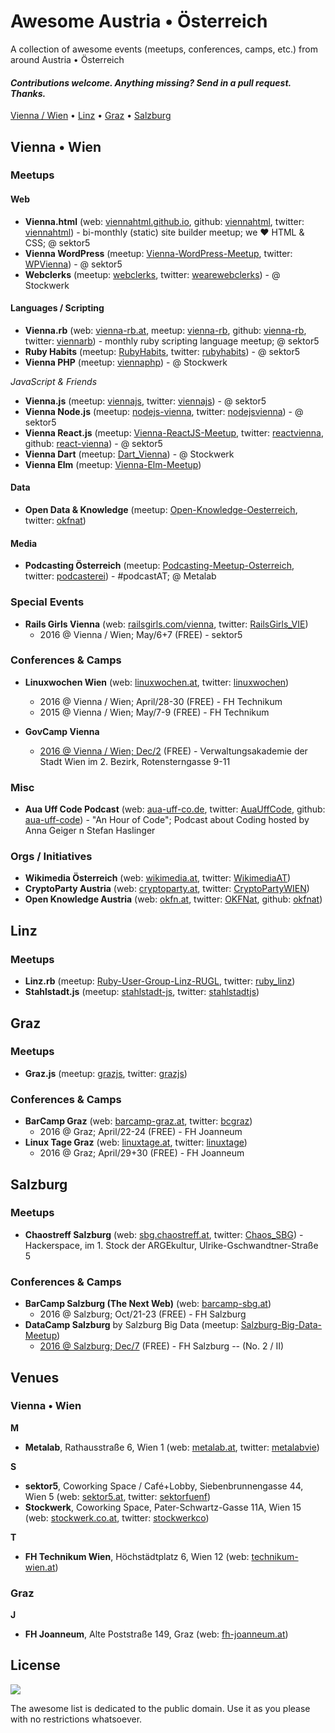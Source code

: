 # Awesome Austria • Österreich

A collection of awesome events (meetups, conferences, camps, etc.) from around Austria • Österreich



#### _Contributions welcome. Anything missing? Send in a pull request. Thanks._

[Vienna / Wien](#vienna--wien) •
[Linz](#linz) •
[Graz](#graz) •
[Salzburg](#salzburg)


## Vienna • Wien

### Meetups

#### Web

- **Vienna.html** (web: [viennahtml.github.io](http://viennahtml.github.io), github: [viennahtml](https://github.com/viennahtml), twitter: [viennahtml](https://twitter.com/viennahtml))  - bi-monthly (static) site builder meetup; we ♥ HTML & CSS; @ sektor5
- **Vienna WordPress** (meetup: [Vienna-WordPress-Meetup](http://meetup.com/Vienna-WordPress-Meetup), twitter: [WPVienna](https://twitter.com/WPVienna)) - @ sektor5
- **Webclerks** (meetup: [webclerks](http://meetup.com/webclerks), twitter: [wearewebclerks](https://twitter.com/wearewebclerks)) - @ Stockwerk


#### Languages / Scripting

- **Vienna.rb** (web: [vienna-rb.at](http://www.vienna-rb.at), meetup: [vienna-rb](http://meetup.com/vienna-rb), github: [vienna-rb](https://github.com/vienna-rb), twitter: [viennarb](https://twitter.com/viennarb)) - monthly ruby scripting language meetup; @ sektor5
- **Ruby Habits** (meetup: [RubyHabits](http://meetup.com/RubyHabits), twitter: [rubyhabits](https://twitter.com/rubyhabits)) - @ sektor5
- **Vienna PHP** (meetup: [viennaphp](http://www.meetup.com/viennaphp)) - @ Stockwerk

_JavaScript & Friends_

- **Vienna.js** (meetup: [viennajs](http://meetup.com/viennajs), twitter: [viennajs](https://twitter.com/viennajs))  -  @ sektor5
- **Vienna Node.js** (meetup: [nodejs-vienna](http://meetup.com/nodejs-vienna), twitter: [nodejsvienna](https://twitter.com/nodejsvienna)) -  @ sektor5
- **Vienna React.js** (meetup: [Vienna-ReactJS-Meetup](http://meetup.com/Vienna-ReactJS-Meetup), twitter: [reactvienna](https://twitter.com/reactvienna), github: [react-vienna](https://github.com/react-vienna)) -  @ sektor5
- **Vienna Dart** (meetup: [Dart_Vienna](http://meetup.com/Dart_Vienna))  - @ Stockwerk
- **Vienna Elm** (meetup: [Vienna-Elm-Meetup](http://meetup.com/Vienna-Elm-Meetup))


#### Data

- **Open Data & Knowledge** (meetup: [Open-Knowledge-Oesterreich](http://meetup.com/Open-Knowledge-Oesterreich), twitter: [okfnat](https://twitter.com/okfnat))


#### Media

- **Podcasting Österreich** (meetup: [Podcasting-Meetup-Osterreich](https://meetup.com/Podcasting-Meetup-Osterreich), twitter: [podcasterei](https://twitter.com/podcasterei)) - #podcastAT; @ Metalab


### Special Events

- **Rails Girls Vienna**  (web: [railsgirls.com/vienna](http://railsgirls.com/vienna), twitter: [RailsGirls_VIE](https://twitter.com/RailsGirls_VIE))
  - 2016 @ Vienna / Wien;  May/6+7  (FREE) - sektor5


### Conferences & Camps

- **Linuxwochen Wien** (web: [linuxwochen.at](http://www.linuxwochen.at), twitter: [linuxwochen](https://twitter.com/linuxwochen))
  - 2016 @ Vienna / Wien; April/28-30  (FREE)  - FH Technikum 
  - 2015 @ Vienna / Wien; May/7-9  (FREE)  - FH Technikum 

- **GovCamp Vienna**
  - [2016 @ Vienna / Wien; Dec/2](https://www.barcamp.at/GovCamp_Vienna_2016) (FREE) - Verwaltungsakademie der Stadt Wien im 2. Bezirk, Rotensterngasse 9-11 



### Misc

- **Aua Uff Code Podcast**  (web: [aua-uff-co.de](https://aua-uff-co.de), twitter: [AuaUffCode](https://twitter.com/AuaUffCode), github: [aua-uff-code](https://github.com/aua-uff-code)) - "An Hour of Code"; Podcast about Coding hosted by Anna Geiger n Stefan Haslinger 


### Orgs / Initiatives

- **Wikimedia Österreich** (web: [wikimedia.at](https://www.wikimedia.at), twitter: [WikimediaAT](https://twitter.com/WikimediaAT))
- **CryptoParty Austria**  (web: [cryptoparty.at](https://cryptoparty.at), twitter: [CryptoPartyWIEN](https://twitter.com/CryptoPartyWIEN))
- **Open Knowledge Austria** (web: [okfn.at](http://okfn.at), twitter: [OKFNat](https://twitter.com/OKFNat), github: [okfnat](https://github.com/okfnat))


## Linz

### Meetups

- **Linz.rb** (meetup: [Ruby-User-Group-Linz-RUGL](http://meetup.com/Ruby-User-Group-Linz-RUGL), twitter: [ruby_linz](https://twitter.com/ruby_linz))
- **Stahlstadt.js** (meetup: [stahlstadt-js](http://meetup.com/stahlstadt-js), twitter: [stahlstadtjs](https://twitter.com/stahlstadtjs))


## Graz

### Meetups

- **Graz.js** (meetup: [grazjs](http://meetup.com/grazjs), twitter: [grazjs](https://twitter.com/grazjs))


### Conferences & Camps

- **BarCamp Graz** (web: [barcamp-graz.at](http://barcamp-graz.at), twitter: [bcgraz](https://twitter.com/bcgraz))
  - 2016 @ Graz; April/22-24 (FREE)  - FH Joanneum
- **Linux Tage Graz** (web: [linuxtage.at](https://www.linuxtage.at), twitter: [linuxtage](https://twitter.com/linuxtage))
  - 2016 @ Graz; April/29+30  (FREE) -  FH Joanneum
  

## Salzburg

### Meetups

- **Chaostreff Salzburg** (web: [sbg.chaostreff.at](https://sbg.chaostreff.at), twitter: [Chaos_SBG](https://twitter.com/Chaos_SBG)) - Hackerspace, im 1. Stock der ARGEkultur, Ulrike-Gschwandtner-Straße 5

### Conferences & Camps

- **BarCamp Salzburg (The Next Web)**  (web: [barcamp-sbg.at](https://barcamp-sbg.at))
  - 2016 @ Salzburg; Oct/21-23 (FREE) - FH Salzburg
- **DataCamp Salzburg**  by Salzburg Big Data (meetup: [Salzburg-Big-Data-Meetup](https://meetup.com/Salzburg-Big-Data-Meetup))
  - [2016 @ Salzburg; Dec/7](https://meetup.com/Salzburg-Big-Data-Meetup/events/231844168) (FREE) - FH Salzburg -- (No. 2 / II)




## Venues

### Vienna • Wien

**M**

- **Metalab**, Rathausstraße 6, Wien 1  (web: [metalab.at](https://metalab.at), twitter: [metalabvie](https://twitter.com/metalabvie))

**S**

- **sektor5**, Coworking Space / Café+Lobby, Siebenbrunnengasse 44, Wien 5  (web: [sektor5.at](http://www.sektor5.at), twitter: [sektorfuenf](https://twitter.com/sektorfuenf))
- **Stockwerk**, Coworking Space, Pater-Schwartz-Gasse 11A, Wien 15 (web: [stockwerk.co.at](http://www.stockwerk.co.at), twitter: [stockwerkco](https://twitter.com/stockwerkco))

**T**

- **FH Technikum Wien**, Höchstädtplatz 6, Wien 12  (web: [technikum-wien.at](https://www.technikum-wien.at))  


### Graz

**J**

- **FH Joanneum**, Alte Poststraße 149, Graz  (web: [fh-joanneum.at](https://www.fh-joanneum.at))



## License

![](https://publicdomainworks.github.io/buttons/zero88x31.png)

The awesome list is dedicated to the public domain. Use it as you please with no restrictions whatsoever.
